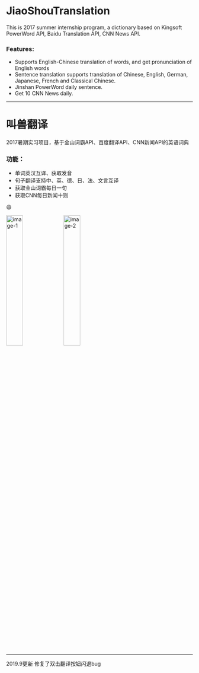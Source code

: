 # JiaoShouTranslation
This is 2017 summer internship program, a dictionary based on Kingsoft PowerWord API, Baidu Translation API, CNN News API.

### Features:
* Supports English-Chinese translation of words, and get pronunciation of English words
* Sentence translation supports translation of Chinese, English, German, Japanese, French and Classical Chinese.
* Jinshan PowerWord daily sentence.
* Get 10 CNN News daily.

---

# 叫兽翻译
2017暑期实习项目，基于金山词霸API、百度翻译API、CNN新闻API的英语词典

### 功能：
* 单词英汉互译、获取发音
* 句子翻译支持中、英、德、日、法、文言互译
* 获取金山词霸每日一句
* 获取CNN每日新闻十则

:smile:

<img src="https://github.com/forphan/pic/blob/master/JiaoShouTransaction/transla.jpg" width="30%" height="30%" alt="image-1" align=center />
<img src="https://github.com/forphan/pic/blob/master/JiaoShouTransaction/menu.jpg" width="30%" height="30%" alt="image-2" align=center />

---
2019.9更新 修复了双击翻译按钮闪退bug
